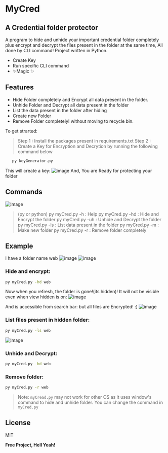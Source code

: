 # MyCred
## A Credential folder protector


A program to hide and unhide your important credential folder completely plus encrypt and decrypt the files present in the folder at the same time, All done by CLI command! Project written in Python.

- Create Key
- Run specific CLI command 
- ✨Magic ✨

## Features

- Hide Folder completely and Encrypt all data present in the folder.
- Unhide Folder and Decrypt all data present in the folder
- List the data present in the folder after hiding
- Create new Folder
- Remove Folder completely! without moving to recycle bin.

To get strarted:
> Step 1 : Install the packages present in requirements.txt
> Step 2 : Create a Key for Encryption and Decrytion by running the following command below
```sh
   py keyGenerator.py
```
This will create a key:
![image](https://user-images.githubusercontent.com/55245100/112860213-3ebbed00-90d1-11eb-915a-92856e097965.png)
And,
You are Ready for protecting your folder

## Commands
![image](https://user-images.githubusercontent.com/55245100/112858865-e9331080-90cf-11eb-8cf8-55750fd5ece1.png)
> (py or python)
> py myCred.py -h : Help
> py myCred.py -hd <folder name> : Hide and Encrypt the folder
> py myCred.py -uh <folder name> : Unhide and Decrypt the folder
> py myCred.py -ls <folder name> : List data present in the folder
> py myCred.py -m <folder name>  : Make new folder
> py myCred.py -r <folder name>  : Remove folder completely


## Example 
I have a folder name web 
![image](https://user-images.githubusercontent.com/55245100/112860759-bb4ecb80-90d1-11eb-824d-cff944c661ff.png)
![image](https://user-images.githubusercontent.com/55245100/112860902-e6391f80-90d1-11eb-9f47-02478d76ceb0.png)
### Hide and encrypt:
```sh
py myCred.py -hd web
```
Now when you refresh, the folder is gone!(its hidden)!
It will not be visible even when view hidden is on:
![image](https://user-images.githubusercontent.com/55245100/112861387-5f387700-90d2-11eb-96cd-85b1518b20ba.png)

And is accessible from search bar:
but all files are Encrypted! :)
![image](https://user-images.githubusercontent.com/55245100/112861599-8ee77f00-90d2-11eb-8e7f-888d305f4466.png)

### List files present in hidden folder:
```sh
py myCred.py -ls web
```
![image](https://user-images.githubusercontent.com/55245100/112862188-23ea7800-90d3-11eb-976c-028346a44b26.png)

### Unhide and Decrypt:
```sh
py myCred.py -hd web
```
### Remove folder:
```sh
py myCred.py -r web
```

> Note: `myCread.py` may not work for other OS as it uses window's command to hide and unhide folder.
You can change the command in `myCred.py`

## License

MIT

**Free Project, Hell Yeah!**
